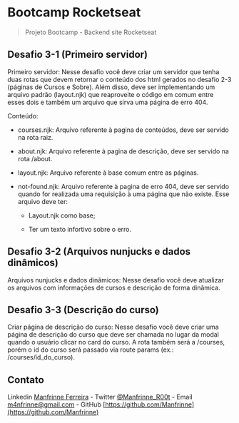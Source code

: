 # Bootcamp Rocketseat

> Projeto Bootcamp - Backend site Rocketseat
 
## Desafio 3-1 (Primeiro servidor)

Primeiro servidor: Nesse desafio você deve criar um servidor que tenha duas rotas que devem retornar o conteúdo dos html gerados no desafio 2-3 (páginas de Cursos e Sobre). Além disso, deve ser implementando um arquivo padrão (layout.njk) que reaproveite o código em comum entre esses dois e também um arquivo que sirva uma página de erro 404.

Conteúdo:

- courses.njk: Arquivo referente à pagina de conteúdos, deve ser servido na rota raiz.

- about.njk: Arquivo referente à pagina de descrição, deve ser servido na rota /about.

- layout.njk: Arquivo referente à base comum entre as páginas.

- not-found.njk: Arquivo referente à pagina de erro 404, deve ser servido quando for realizada uma requisição à uma página que não existe. Esse arquivo deve ter:

  - Layout.njk como base;

  - Ter um texto infortivo sobre o erro.

## Desafio 3-2 (Arquivos nunjucks e dados dinâmicos)

Arquivos nunjucks e dados dinâmicos: Nesse desafio você deve atualizar os arquivos com informações de cursos e descrição de forma dinâmica.

## Desafio 3-3 (Descrição do curso)

Criar página de descrição do curso: Nesse desafio você deve criar uma página de descrição do curso que deve ser chamada no lugar da modal quando o usuário clicar no card do curso.  A rota também será a /courses, porém o id do curso será passado via route params (ex.: /courses/id_do_curso).

## Contato

Linkedin [Manfrinne Ferreira](https://linkedin.com/in/manfrinne-ferreira-6033121a7) - Twitter [@Manfrinne_R00t](https://twitter.com/Manfrinne_R00t) - Email m4nfrinne@gmail.com - GitHub [https://github.com/Manfrinne](https://github.com/Manfrinne) 
